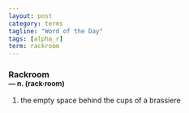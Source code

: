 ```yaml
---
layout: post
category: terms
tagline: "Word of the Day"
tags: [alpha_r]
term: rackroom
---
```


<h3>Rackroom<br/> <small>&mdash; n. (rack<span>&middot;</span>room)</small></h3>
<p><ol>
<li>the empty space behind the cups of a brassiere</li>
</ol></p>
